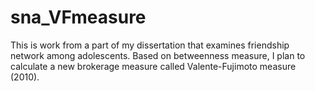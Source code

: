 # sna_VFmeasure
This is work from a part of my dissertation that examines friendship network among adolescents. Based on betweenness measure, I plan to calculate a new brokerage measure called Valente-Fujimoto measure (2010). 

